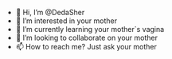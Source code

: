 - 👋 Hi, I’m @DedaSher
- 👀 I’m interested in your mother
- 🌱 I’m currently learning your mother`s vagina
- 💞️ I’m looking to collaborate on your mother
- 📫 How to reach me? Just ask your mother

<!---
DedaSher/DedaSher is a ✨ special ✨ repository because its `README.md` (this file) appears on your GitHub profile.
You can click the Preview link to take a look at your changes.
--->
